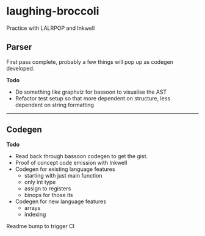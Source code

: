 # laughing-broccoli
Practice with LALRPOP and Inkwell

## Parser
First pass complete, probably a few things will pop up as codegen developed.

**Todo**
- Do something like graphviz for bassoon to visualise the AST
- Refactor test setup so that more dependent on structure, less dependent on string formatting

---

## Codegen
**Todo**
- Read back through bassoon codegen to get the gist.
- Proof of concept code emission with Inkwell
- Codegen for existing language features
    - starting with just main function
    - only int type
    - assign to registers
    - binops for those its
- Codegen for new language features
    - arrays
    - indexing

Readme bump to trigger CI